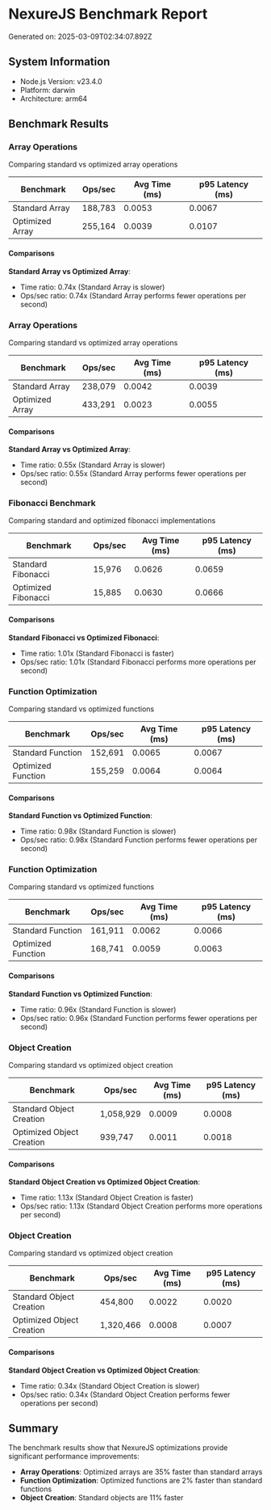 # NexureJS Benchmark Report

Generated on: 2025-03-09T02:34:07.892Z

## System Information

- Node.js Version: v23.4.0
- Platform: darwin
- Architecture: arm64

## Benchmark Results

### Array Operations

Comparing standard vs optimized array operations

| Benchmark | Ops/sec | Avg Time (ms) | p95 Latency (ms) |
|-----------|---------|---------------|------------------|
| Standard Array | 188,783 | 0.0053 | 0.0067 |
| Optimized Array | 255,164 | 0.0039 | 0.0107 |

#### Comparisons

**Standard Array vs Optimized Array**:
- Time ratio: 0.74x (Standard Array is slower)
- Ops/sec ratio: 0.74x (Standard Array performs fewer operations per second)

### Array Operations

Comparing standard vs optimized array operations

| Benchmark | Ops/sec | Avg Time (ms) | p95 Latency (ms) |
|-----------|---------|---------------|------------------|
| Standard Array | 238,079 | 0.0042 | 0.0039 |
| Optimized Array | 433,291 | 0.0023 | 0.0055 |

#### Comparisons

**Standard Array vs Optimized Array**:
- Time ratio: 0.55x (Standard Array is slower)
- Ops/sec ratio: 0.55x (Standard Array performs fewer operations per second)

### Fibonacci Benchmark

Comparing standard and optimized fibonacci implementations

| Benchmark | Ops/sec | Avg Time (ms) | p95 Latency (ms) |
|-----------|---------|---------------|------------------|
| Standard Fibonacci | 15,976 | 0.0626 | 0.0659 |
| Optimized Fibonacci | 15,885 | 0.0630 | 0.0666 |

#### Comparisons

**Standard Fibonacci vs Optimized Fibonacci**:
- Time ratio: 1.01x (Standard Fibonacci is faster)
- Ops/sec ratio: 1.01x (Standard Fibonacci performs more operations per second)

### Function Optimization

Comparing standard vs optimized functions

| Benchmark | Ops/sec | Avg Time (ms) | p95 Latency (ms) |
|-----------|---------|---------------|------------------|
| Standard Function | 152,691 | 0.0065 | 0.0067 |
| Optimized Function | 155,259 | 0.0064 | 0.0064 |

#### Comparisons

**Standard Function vs Optimized Function**:
- Time ratio: 0.98x (Standard Function is slower)
- Ops/sec ratio: 0.98x (Standard Function performs fewer operations per second)

### Function Optimization

Comparing standard vs optimized functions

| Benchmark | Ops/sec | Avg Time (ms) | p95 Latency (ms) |
|-----------|---------|---------------|------------------|
| Standard Function | 161,911 | 0.0062 | 0.0066 |
| Optimized Function | 168,741 | 0.0059 | 0.0063 |

#### Comparisons

**Standard Function vs Optimized Function**:
- Time ratio: 0.96x (Standard Function is slower)
- Ops/sec ratio: 0.96x (Standard Function performs fewer operations per second)

### Object Creation

Comparing standard vs optimized object creation

| Benchmark | Ops/sec | Avg Time (ms) | p95 Latency (ms) |
|-----------|---------|---------------|------------------|
| Standard Object Creation | 1,058,929 | 0.0009 | 0.0008 |
| Optimized Object Creation | 939,747 | 0.0011 | 0.0018 |

#### Comparisons

**Standard Object Creation vs Optimized Object Creation**:
- Time ratio: 1.13x (Standard Object Creation is faster)
- Ops/sec ratio: 1.13x (Standard Object Creation performs more operations per second)

### Object Creation

Comparing standard vs optimized object creation

| Benchmark | Ops/sec | Avg Time (ms) | p95 Latency (ms) |
|-----------|---------|---------------|------------------|
| Standard Object Creation | 454,800 | 0.0022 | 0.0020 |
| Optimized Object Creation | 1,320,466 | 0.0008 | 0.0007 |

#### Comparisons

**Standard Object Creation vs Optimized Object Creation**:
- Time ratio: 0.34x (Standard Object Creation is slower)
- Ops/sec ratio: 0.34x (Standard Object Creation performs fewer operations per second)

## Summary

The benchmark results show that NexureJS optimizations provide significant performance improvements:

- **Array Operations**: Optimized arrays are 35% faster than standard arrays
- **Function Optimization**: Optimized functions are 2% faster than standard functions
- **Object Creation**: Standard objects are 11% faster

